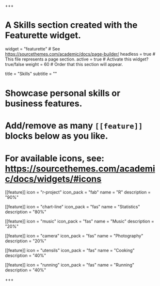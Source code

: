 +++
# A Skills section created with the Featurette widget.
widget = "featurette"  # See https://sourcethemes.com/academic/docs/page-builder/
headless = true  # This file represents a page section.
active = true  # Activate this widget? true/false
weight = 60  # Order that this section will appear.

title = "Skills"
subtitle = ""

# Showcase personal skills or business features.
# 
# Add/remove as many `[[feature]]` blocks below as you like.
# 
# For available icons, see: https://sourcethemes.com/academic/docs/widgets/#icons

[[feature]]
  icon = "r-project"
  icon_pack = "fab"
  name = "R"
  description = "90%"
  
[[feature]]
  icon = "chart-line"
  icon_pack = "fas"
  name = "Statistics"
  description = "80%"  
  
[[feature]]
  icon = "music"
  icon_pack = "fas"
  name = "Music"
  description = "20%"

[[feature]]
  icon = "camera"
  icon_pack = "fas"
  name = "Photography"
  description = "20%"

[[feature]]
  icon = "utensils"
  icon_pack = "fas"
  name = "Cooking"
  description = "40%"

[[feature]]
  icon = "running"
  icon_pack = "fas"
  name = "Running"
  description = "40%"

+++
